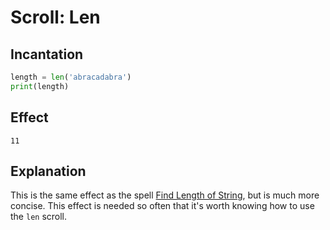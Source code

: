 # Scroll: Len

## Incantation

```python
length = len('abracadabra')
print(length)
```

## Effect

```
11
```

## Explanation

This is the same effect as the spell [Find Length of String](../code/find_length_of_string.py), but is much more
concise. This effect is needed so often that it's worth knowing how to use the `len` scroll.
